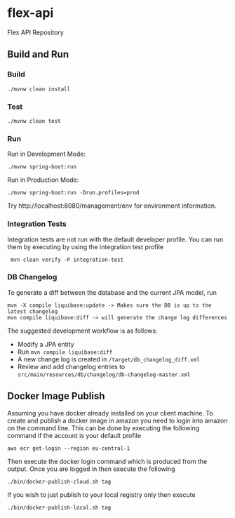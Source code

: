 # flex-api
Flex API Repository


## Build and Run

### Build

    ./mvnw clean install

### Test

    ./mvnw clean test
    
### Run
   
Run in Development Mode:
   
    ./mvnw spring-boot:run
       
Run in Production Mode:
       
    ./mvnw spring-boot:run -Drun.profiles=prod
       
Try http://localhost:8080/management/env for environment information.

### Integration Tests

Integration tests are not run with the default developer profile. You can run them by executing by using the integration test profile

     mvn clean verify -P integration-test


### DB Changelog

To generate a diff between the database and the current JPA model, run

    mvn -X compile liquibase:update -> Makes sure the DB is up to the latest changelog
    mvn compile liquibase:diff -> will generate the change log differences
    
The suggested development workflow is as follows:

- Modify a JPA entity
- Run `mvn compile liquibase:diff`
- A new change log is created in `/target/db_changelog_diff.xml`
- Review and add changelog entries to `src/main/resources/db/changelog/db-changelog-master.xml`

## Docker Image Publish

Assuming you have docker already installed on your client machine. 
To create and publish a docker image in amazon you need to login into amazon on the command line. This can be done by
executing the following command if the account is your default profile
    
    aws ecr get-login --region eu-central-1
    
Then execute the docker login command which is produced from the output. Once you are logged in then execute the following

    ./bin/docker-publish-cloud.sh tag

If you wish to just publish to your local registry only then execute 

    ./bin/docker-publish-local.sh tag
